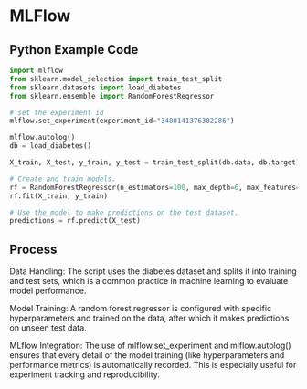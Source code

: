 # MLFlow

## Python Example Code

```py
import mlflow
from sklearn.model_selection import train_test_split
from sklearn.datasets import load_diabetes
from sklearn.ensemble import RandomForestRegressor

# set the experiment id
mlflow.set_experiment(experiment_id="3480141376382286")

mlflow.autolog()
db = load_diabetes()

X_train, X_test, y_train, y_test = train_test_split(db.data, db.target)

# Create and train models.
rf = RandomForestRegressor(n_estimators=100, max_depth=6, max_features=3)
rf.fit(X_train, y_train)

# Use the model to make predictions on the test dataset.
predictions = rf.predict(X_test)
```

## Process

Data Handling: The script uses the diabetes dataset and splits it into training and test sets, which is a common practice in machine learning to evaluate model performance.

Model Training: A random forest regressor is configured with specific hyperparameters and trained on the data, after which it makes predictions on unseen test data.

MLflow Integration: The use of mlflow.set_experiment and mlflow.autolog() ensures that every detail of the model training (like hyperparameters and performance metrics) is automatically recorded. This is especially useful for experiment tracking and reproducibility.
